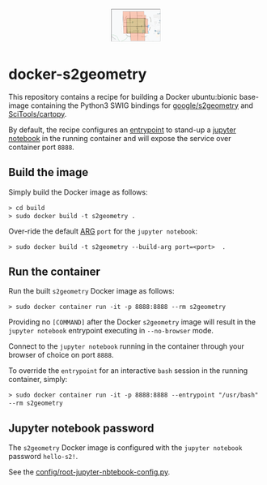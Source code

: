 <h1 align="center">
  <a href="https://s2geometry.io/" style="display: block; margin: 0 auto;">
   <img src="https://raw.githubusercontent.com/bjlittle/docker-s2geometry/master/s2geometry.png"
        style="max-width: 20%;" alt="s2geometry"></a>
</h1>

# docker-s2geometry

This repository contains a recipe for building a Docker ubuntu:bionic base-image containing the Python3 SWIG bindings for [google/s2geometry](https://github.com/google/s2geometry) and [SciTools/cartopy](https://github.com/SciTools/cartopy).

By default, the recipe configures an [entrypoint](https://docs.docker.com/engine/reference/builder/#entrypoint) to stand-up a [jupyter notebook](https://jupyter.org/) in the running container and will expose the service over container port `8888`.

## Build the image
Simply build the Docker image as follows:
```
> cd build
> sudo docker build -t s2geometry .
```
Over-ride the default [ARG](https://docs.docker.com/engine/reference/builder/#arg) `port` for the `jupyter notebook`:
```
> sudo docker build -t s2geometry --build-arg port=<port>  .
```

## Run the container
Run the built `s2geometry` Docker image as follows:
```
> sudo docker container run -it -p 8888:8888 --rm s2geometry
```
Providing no `[COMMAND]` after the Docker `s2geometry` image will result in the `jupyter notebook` entrypoint executing in `--no-browser` mode.

Connect to the `jupyter notebook` running in the container through your browser of choice on port `8888`.

To override the `entrypoint` for an interactive `bash` session in the running container, simply:
```
> sudo docker container run -it -p 8888:8888 --entrypoint "/usr/bash" --rm s2geometry
```

## Jupyter notebook password
The `s2geometry` Docker image is configured with the `jupyter notebook` password `hello-s2!`.

See the [config/root-jupyter-nbtebook-config.py](https://github.com/bjlittle/docker-s2geometry/blob/master/config/root-jupyter-notebook-config.py#L281).
